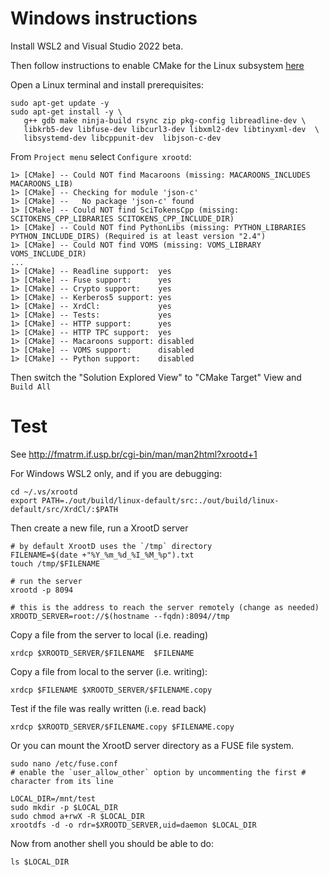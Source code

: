 # Windows instructions

Install WSL2 and Visual Studio 2022 beta.

Then follow instructions to enable CMake for the Linux subsystem [here](https://devblogs.microsoft.com/cppblog/build-and-debug-c-with-wsl-2-distributions-and-visual-studio-2022/)

Open a Linux terminal and install prerequisites:

```
sudo apt-get update -y
sudo apt-get install -y \
   g++ gdb make ninja-build rsync zip pkg-config libreadline-dev \
   libkrb5-dev libfuse-dev libcurl3-dev libxml2-dev libtinyxml-dev  \
   libsystemd-dev libcppunit-dev  libjson-c-dev
```

From `Project menu` select `Configure xrootd`:

```
1> [CMake] -- Could NOT find Macaroons (missing: MACAROONS_INCLUDES MACAROONS_LIB) 
1> [CMake] -- Checking for module 'json-c'
1> [CMake] --   No package 'json-c' found
1> [CMake] -- Could NOT find SciTokensCpp (missing: SCITOKENS_CPP_LIBRARIES SCITOKENS_CPP_INCLUDE_DIR) 
1> [CMake] -- Could NOT find PythonLibs (missing: PYTHON_LIBRARIES PYTHON_INCLUDE_DIRS) (Required is at least version "2.4")
1> [CMake] -- Could NOT find VOMS (missing: VOMS_LIBRARY VOMS_INCLUDE_DIR) 
...
1> [CMake] -- Readline support:  yes
1> [CMake] -- Fuse support:      yes
1> [CMake] -- Crypto support:    yes
1> [CMake] -- Kerberos5 support: yes
1> [CMake] -- XrdCl:             yes
1> [CMake] -- Tests:             yes
1> [CMake] -- HTTP support:      yes
1> [CMake] -- HTTP TPC support:  yes
1> [CMake] -- Macaroons support: disabled
1> [CMake] -- VOMS support:      disabled
1> [CMake] -- Python support:    disabled
```

Then switch the "Solution Explored View" to "CMake Target" View and `Build All`

# Test

See http://fmatrm.if.usp.br/cgi-bin/man/man2html?xrootd+1

For Windows WSL2 only, and if you are debugging:

```
cd ~/.vs/xrootd
export PATH=./out/build/linux-default/src:./out/build/linux-default/src/XrdCl/:$PATH
```

Then create a new file, run a XrootD server

```
# by default XrootD uses the `/tmp` directory
FILENAME=$(date +"%Y_%m_%d_%I_%M_%p").txt
touch /tmp/$FILENAME

# run the server
xrootd -p 8094

# this is the address to reach the server remotely (change as needed)
XROOTD_SERVER=root://$(hostname --fqdn):8094//tmp
```

Copy a file from the server to local (i.e. reading)

```
xrdcp $XROOTD_SERVER/$FILENAME  $FILENAME   
```
Copy a file from local to the server (i.e. writing):

```
xrdcp $FILENAME $XROOTD_SERVER/$FILENAME.copy 
```

Test if the file was really written (i.e. read back)

``` 
xrdcp $XROOTD_SERVER/$FILENAME.copy $FILENAME.copy 
```

Or you can mount the XrootD server directory as a FUSE file system.

```
sudo nano /etc/fuse.conf
# enable the `user_allow_other` option by uncommenting the first # character from its line

LOCAL_DIR=/mnt/test
sudo mkdir -p $LOCAL_DIR
sudo chmod a+rwX -R $LOCAL_DIR
xrootdfs -d -o rdr=$XROOTD_SERVER,uid=daemon $LOCAL_DIR
```

Now from another shell you should be able to do:

```
ls $LOCAL_DIR
```

